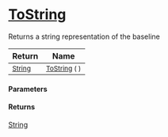 # [ToString](./Baseline-100663334.md)

Returns a string representation of the baseline

| Return | Name | 
| --- | --- | 
| <sub>[String](https://docs.microsoft.com/en-us/dotnet/api/System.String)</sub> | <sub>[ToString](./Baseline-100663334.md) (  )</sub> | 


#### Parameters

#### Returns
[String](https://docs.microsoft.com/en-us/dotnet/api/System.String)<br>
